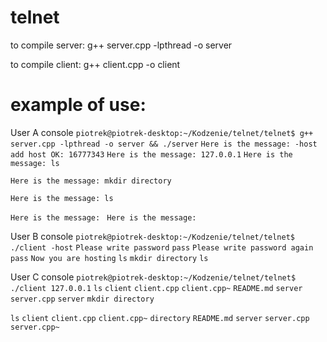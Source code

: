 telnet
======


to compile server:
g++ server.cpp -lpthread -o server

to compile client:
g++ client.cpp -o client


example of use:
===============

User A console
`piotrek@piotrek-desktop:~/Kodzenie/telnet/telnet$ g++ server.cpp -lpthread -o server && ./server`
`Here is the message: -host`
`add host OK: 16777343`
`Here is the message: 127.0.0.1`
`Here is the message: ls`

`Here is the message: mkdir directory`

`Here is the message: ls`

`Here is the message: `
`Here is the message: `

User B console
`piotrek@piotrek-desktop:~/Kodzenie/telnet/telnet$ ./client -host`
`Please write password`
`pass`
`Please write password again`
`pass`
`Now you are hosting`
`ls`
`mkdir directory`
`ls`

User C console
`piotrek@piotrek-desktop:~/Kodzenie/telnet/telnet$ ./client 127.0.0.1`
`ls`
`client`
`client.cpp`
`client.cpp~`
`README.md`
`server`
`server.cpp`
`server`
`mkdir directory`

`ls`
`client`
`client.cpp`
`client.cpp~`
`directory`
`README.md`
`server`
`server.cpp`
`server.cpp~`


